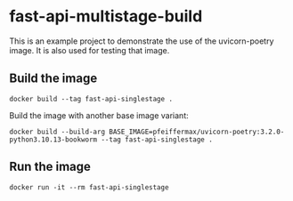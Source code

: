 # fast-api-multistage-build
This is an example project to demonstrate the use of the uvicorn-poetry image.
It is also used for testing that image.

## Build the image
```shell
docker build --tag fast-api-singlestage .
```
Build the image with another base image variant:
```shell
docker build --build-arg BASE_IMAGE=pfeiffermax/uvicorn-poetry:3.2.0-python3.10.13-bookworm --tag fast-api-singlestage .
```

## Run the image
```shell
docker run -it --rm fast-api-singlestage
```
